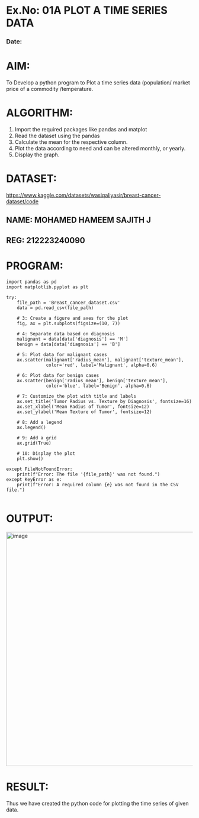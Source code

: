 # Ex.No: 01A PLOT A TIME SERIES DATA
###  Date: 

# AIM:
To Develop a python program to Plot a time series data (population/ market price of a commodity
/temperature.
# ALGORITHM:
1. Import the required packages like pandas and matplot
2. Read the dataset using the pandas
3. Calculate the mean for the respective column.
4. Plot the data according to need and can be altered monthly, or yearly.
5. Display the graph.

# DATASET:
https://www.kaggle.com/datasets/wasiqaliyasir/breast-cancer-dataset/code
## NAME: MOHAMED HAMEEM SAJITH J
## REG: 212223240090
# PROGRAM:
```
import pandas as pd
import matplotlib.pyplot as plt

try:
    file_path = 'Breast_cancer_dataset.csv'
    data = pd.read_csv(file_path)

    # 3: Create a figure and axes for the plot
    fig, ax = plt.subplots(figsize=(10, 7))

    # 4: Separate data based on diagnosis
    malignant = data[data['diagnosis'] == 'M']
    benign = data[data['diagnosis'] == 'B']

    # 5: Plot data for malignant cases
    ax.scatter(malignant['radius_mean'], malignant['texture_mean'], 
               color='red', label='Malignant', alpha=0.6)

    # 6: Plot data for benign cases
    ax.scatter(benign['radius_mean'], benign['texture_mean'], 
               color='blue', label='Benign', alpha=0.6)

    # 7: Customize the plot with title and labels
    ax.set_title('Tumor Radius vs. Texture by Diagnosis', fontsize=16)
    ax.set_xlabel('Mean Radius of Tumor', fontsize=12)
    ax.set_ylabel('Mean Texture of Tumor', fontsize=12)

    # 8: Add a legend
    ax.legend()

    # 9: Add a grid
    ax.grid(True)

    # 10: Display the plot
    plt.show()

except FileNotFoundError:
    print(f"Error: The file '{file_path}' was not found.")
except KeyError as e:
    print(f"Error: A required column {e} was not found in the CSV file.")


```



# OUTPUT:

<img width="845" height="630" alt="image" src="https://github.com/user-attachments/assets/29da2120-a242-428f-805a-acf7be68f4b9" />





# RESULT:
Thus we have created the python code for plotting the time series of given data.
